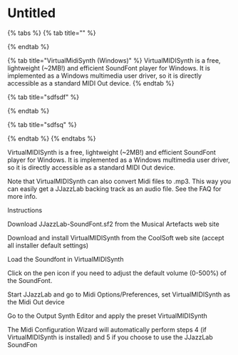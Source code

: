 # Untitled



{% tabs %}
{% tab title="" %}

{% endtab %}

{% tab title="VirtualMidiSynth \(Windows\)" %}
VirtualMIDISynth is a free, lightweight \(~2MB!\) and efficient SoundFont player for Windows. It is implemented as a Windows multimedia user driver, so it is directly accessible as a standard MIDI Out device.
{% endtab %}

{% tab title="sdfsdf" %}

{% endtab %}

{% tab title="sdfsq" %}

{% endtab %}
{% endtabs %}



VirtualMIDISynth is a free, lightweight \(~2MB!\) and efficient SoundFont player for Windows. It is implemented as a Windows multimedia user driver, so it is directly accessible as a standard MIDI Out device.

Note that VirtualMIDISynth can also convert Midi files to .mp3. This way you can easily get a JJazzLab backing track as an audio file. See the FAQ for more info.

Instructions

Download JJazzLab-SoundFont.sf2 from the Musical Artefacts web site



Download and install VirtualMIDISynth from the CoolSoft web site \(accept all installer default settings\)



Load the Soundfont in VirtualMIDISynth

  

Click on the pen icon if you need to adjust the default volume \(0-500%\) of the SoundFont.



Start JJazzLab and go to Midi Options/Preferences, set VirtualMIDISynth as the Midi Out device

  



Go to the Output Synth Editor and apply the preset VirtualMIDISynth

 

The Midi Configuration Wizard will automatically perform steps 4 \(if VirtualMIDISynth is installed\) and 5 if you choose to use the JJazzLab SoundFon

